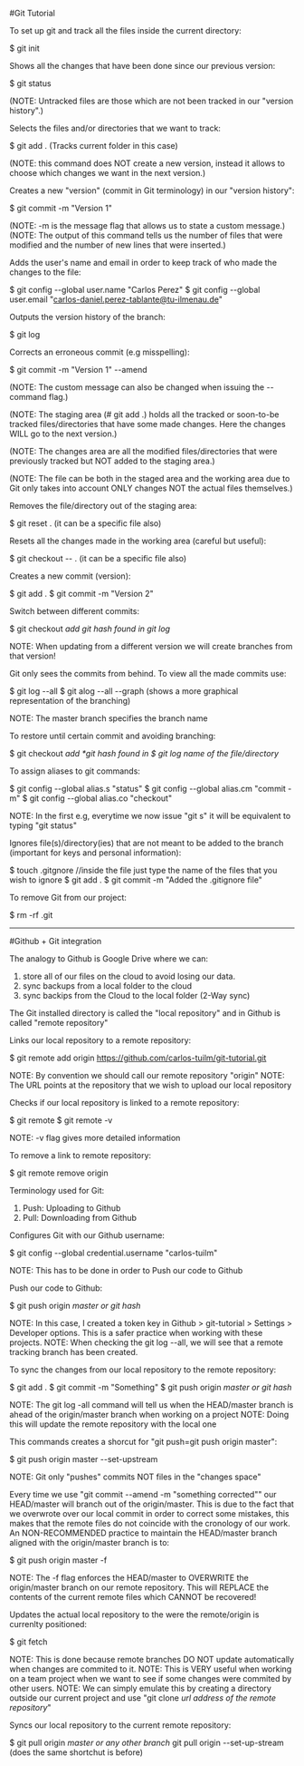 #Git Tutorial

To set up git and track all the files inside the current directory:

$ git init 

Shows all the changes that have been done since our previous version:

$ git status

(NOTE: Untracked files are those which are not been tracked in our "version history".)

Selects the files and/or directories that we want to track:

$ git add . (Tracks current folder in this case)

(NOTE: this command does NOT create a new version, instead it allows to choose which changes we want in the next version.)

Creates a new "version" (commit in Git terminology) in our "version history":

$ git commit -m "Version 1"

(NOTE: -m is the message flag that allows us to state a custom message.)
(NOTE: The output of this command tells us the number of files that were modified and the number of new lines that were inserted.)

Adds the user's name and email in order to keep track of who made the changes to the file:

$ git config --global user.name "Carlos Perez"
$ git config --global user.email "carlos-daniel.perez-tablante@tu-ilmenau.de"

Outputs the version history of the branch:

$ git log

Corrects an erroneous commit (e.g misspelling):

$ git commit -m "Version 1" --amend

(NOTE: The custom message can also be changed when issuing the --command flag.)

(NOTE: The staging area (# git add .) holds all the tracked or soon-to-be tracked files/directories that have some made changes. Here the changes WILL go to the next version.)

(NOTE: The changes area are all the modified files/directories that were previously tracked but NOT added to the staging area.)

(NOTE: The file can be both in the staged area and the working area due to Git only takes into account ONLY changes NOT the actual files themselves.)

Removes the file/directory out of the staging area:

$ git reset . (it can be a specific file also)

Resets all the changes made in the working area (careful but useful):

$ git checkout -- . (it can be a specific file also)

Creates a new commit (version):

$ git add .
$ git commit -m "Version 2"

Switch between different commits:

$ git checkout _add git hash found in git log_

NOTE: When updating from a different version we will create branches from that version!

Git only sees the commits from behind. To view all the made commits use:

$ git log --all
$ git alog --all --graph (shows a more graphical representation of the branching)

NOTE: The master branch specifies the branch name 

To restore until certain commit and avoiding branching:

$ git checkout _add *git hash found in $ git log_ *name of the file/directory*

To assign aliases to git commands:

$ git config --global alias.s "status" 
$ git config --global alias.cm "commit -m"
$ git config --global alias.co "checkout"

NOTE: In the first e.g, everytime we now issue "git s" it will be equivalent to typing "git status"

Ignores file(s)/directory(ies) that are not meant to be added to the branch (important for keys and personal information):

$ touch .gitgnore
//inside the file just type the name of the files that you wish to ignore
$ git add .
$ git commit -m "Added the .gitignore file"

To remove Git from our project:

$ rm -rf .git 


---------------------------------------------------------------------------------------------------------------------------

#Github + Git integration

The analogy to Github is Google Drive where we can: 
1) store all of our files on the cloud to avoid losing our data. 
2) sync backups from a local folder to the cloud
3) sync backips from the Cloud to the local folder (2-Way sync)

The Git installed directory is called the "local repository" and in Github is called "remote repository"

Links our local repository to a remote repository:

$ git remote add origin https://github.com/carlos-tuilm/git-tutorial.git

NOTE: By convention we should call our remote repository "origin"
NOTE: The URL points at the repository that we wish to upload our local repository

Checks if our local repository is linked to a remote repository:

$ git remote 
$ git remote -v

NOTE: -v flag gives more detailed information

To remove a link to remote repository:

$ git remote remove origin

Terminology used for Git:
1) Push: Uploading to Github
2) Pull: Downloading from Github

Configures Git with our Github username:

$ git config --global credential.username "carlos-tuilm"

NOTE: This has to be done in order to Push our code to Github

Push our code to Github:

$ git push origin *master or git hash*

NOTE: In this case, I created a token key in Github > git-tutorial > Settings > Developer options. This is a safer 
practice when working with these projects.
NOTE: When checking the git log --all, we will see that a remote tracking branch has been created.

To sync the changes from our local repository to the remote repository:

$ git add .
$ git commit -m "Something"
$ git push origin *master or git hash*

NOTE: The git log -all command will tell us when the HEAD/master branch is ahead of the origin/master branch when
working on a project
NOTE: Doing this will update the remote repository with the local one

This commands creates a shorcut for "git push=git push origin master":

$ git push origin master --set-upstream

NOTE: Git only "pushes" commits NOT files in the "changes space"

Every time we use "git commit --amend -m "something corrected"" our HEAD/master will branch out of the origin/master.
This is due to the fact that we overwrote over our local commit in order to correct some mistakes, this makes that the
remote files do not coincide with the cronology of our work. An NON-RECOMMENDED practice to maintain the HEAD/master 
branch aligned with the origin/master branch is to:

$ git push origin master -f 

NOTE: The -f flag enforces the HEAD/master to OVERWRITE the origin/master branch on our remote repository. This will 
REPLACE the contents of the current remote files which CANNOT be recovered!

Updates the actual local repository to the were the remote/origin is currenlty positioned:

$ git fetch

NOTE: This is done because remote branches DO NOT update automatically when changes are commited to it.
NOTE: This is VERY useful when working on a team project when we want to see if some changes were commited by other users.
NOTE: We can simply emulate this by creating a directory outside our current project and use "git clone *url address of the remote repository*"

Syncs our local repository to the current remote repository:

$ git pull origin *master or any other branch*
git pull origin --set-up-stream (does the same shortchut is before)





